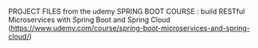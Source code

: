 PROJECT FILES from the udemy SPRING BOOT COURSE : build RESTful Microservices with Spring Boot and Spring Cloud 
(https://www.udemy.com/course/spring-boot-microservices-and-spring-cloud/)
